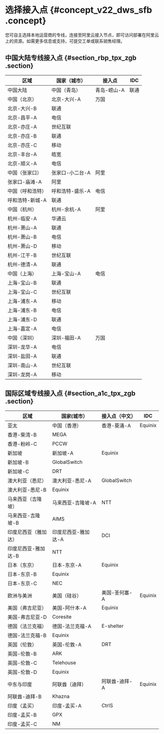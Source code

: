 # 选择接入点 {#concept_v22_dws_sfb .concept}

您可自主选择本地运营商的专线，连接至阿里云接入节点，即可访问部署在阿里云上的资源。如需更多信息或支持，可提交工单或联系销售经理。

## 中国大陆专线接入点 {#section_rbp_tpx_zgb .section}

|区域|国家（城市）|接入点|IDC|
|--|------|---|---|
|中国大陆|中国（青岛）|青岛-崂山-A|联通|
|中国（北京）|北京-大兴-A|万国|
|北京-大兴-B|联通|
|北京-昌平-A|电信|
|北京-亦庄-A|世纪互联|
|北京-亦庄-B|联通|
|北京-亦庄-C|移动|
|北京-丰台-A|皓宽|
|北京-顺义-A|电信|
|中国（张家口）|张家口-小二台-A|阿里|
|张家口-庙滩-A|阿里|
|中国（呼和浩特）|呼和浩特-盛乐-A|电信|
|呼和浩特-新城-A|联通|
|中国（杭州）|杭州-余杭-A|阿里|
|杭州-临安-A|华通云|
|杭州-萧山-A|联通|
|杭州-萧山-B|电信|
|杭州-萧山-D|移动|
|杭州-江干-B|世纪互联|
|杭州-德清-A|联通|
|中国（上海）|上海-宝山-A|电信|
|上海-宝山-B|联通|
|上海-宝山-C|世纪互联|
|上海-浦东-A|移动|
|上海-浦东-B|电信|
|上海-浦东-D|联通|
|上海-嘉定-A|电信|
|中国（深圳）|深圳-福田-A|万国|
|深圳-龙华-A|电信|
|深圳-盐田-A|联通|
|深圳-南山-A|世纪互联|
|深圳-龙岗-A|移动|

## 国际区域专线接入点 {#section_a1c_tpx_zgb .section}

|区域|国家\(城市）|接入点（中文）|IDC|
|--|-------|-------|---|
|亚太|中国（香港）|香港-葵涌-A|Equinix|
|香港-柴湾-B|MEGA|
|香港-粉岭-C|PCCW|
|新加坡|新加坡-A|Equinix|
|新加坡-B|GlobalSwitch|
|新加坡-C|DRT|
|澳大利亚（悉尼）|澳大利亚-悉尼-A|GlobalSwitch|
|澳大利亚-悉尼-B|Equinix|
|马来西亚（吉隆坡）|马来西亚-吉隆坡-A|NTT|
|马来西亚-吉隆坡-B|AIMS|
|印度尼西亚（雅加达）|印度尼西亚-雅加达-A|DCI|
|印度尼西亚-雅加达-B|NTT|
|日本（东京）|日本-东京-A|Equinix|
|日本-东京-B|Equinix|
|日本-东京-C|NEC|
|欧洲与美洲|美国（硅谷）|美国-圣何塞-A|Equinix|
|美国（弗吉尼亚）|美国-阿什本-A|Equinix|
|美国-弗吉尼亚-D|Coresite|
|德国（法兰克福）|德国-法兰克福-A|E-shelter|
|德国-法兰克福-B|Equinix|
|英国（伦敦）|英国-伦敦-A|DRT|
|英国-伦敦-B|ARK|
|英国-伦敦-C|Telehouse|
|英国-伦敦-D|Equinix|
|中东与印度|阿联酋（迪拜）|阿联酋-迪拜-A|Equinix|
|阿联酋-迪拜-B|Khazna|
|印度（孟买）|印度-孟买-A|CtrlS|
|印度-孟买-B|GPX|
|印度-孟买-C|NM|

